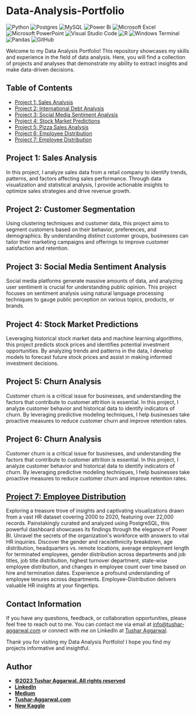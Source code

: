 # Data-Analysis-Portfolio
![Python](https://img.shields.io/badge/python-3670A0?style=for-the-badge&logo=python&logoColor=ffdd54)
![Postgres](https://img.shields.io/badge/postgres-%23316192.svg?style=for-the-badge&logo=postgresql&logoColor=white)
![MySQL](https://img.shields.io/badge/mysql-%2300f.svg?style=for-the-badge&logo=mysql&logoColor=white)
![Power Bi](https://img.shields.io/badge/power_bi-F2C811?style=for-the-badge&logo=powerbi&logoColor=black)
![Microsoft Excel](https://img.shields.io/badge/Microsoft_Excel-217346?style=for-the-badge&logo=microsoft-excel&logoColor=white)
![Microsoft PowerPoint](https://img.shields.io/badge/Microsoft_PowerPoint-B7472A?style=for-the-badge&logo=microsoft-powerpoint&logoColor=white)
![Visual Studio Code](https://img.shields.io/badge/Visual%20Studio%20Code-0078d7.svg?style=for-the-badge&logo=visual-studio-code&logoColor=white)
![R](https://img.shields.io/badge/r-%23276DC3.svg?style=for-the-badge&logo=r&logoColor=white)
![Windows Terminal](https://img.shields.io/badge/Windows%20Terminal-%234D4D4D.svg?style=for-the-badge&logo=windows-terminal&logoColor=white)
![Pandas](https://img.shields.io/badge/pandas-%23150458.svg?style=for-the-badge&logo=pandas&logoColor=white)
![GitHub](https://img.shields.io/badge/github-%23121011.svg?style=for-the-badge&logo=github&logoColor=white)

Welcome to my Data Analysis Portfolio! This repository showcases my skills and experience in the field of data analysis. Here, you will find a collection of projects and analyses that demonstrate my ability to extract insights and make data-driven decisions.

## Table of Contents

- [Project 1: Sales Analysis](#project-1-sales-analysis)
- [Project 2: International Debt Analysis](https://github.com/tushar2704/International-Debt-Analysis)
- [Project 3: Social Media Sentiment Analysis](#project-3-social-media-sentiment-analysis)
- [Project 4: Stock Market Predictions](#project-4-stock-market-predictions)
- [Project 5: Pizza Sales Analysis](https://github.com/tushar2704/Pizza-Sales-Analysis)
- [Project 6: Employee Distribution](https://github.com/tushar2704/Employee-Distribution)
- [Project 7: Employee Distribution](https://github.com/tushar2704/Employee-Distribution)

## Project 1: Sales Analysis

In this project, I analyze sales data from a retail company to identify trends, patterns, and factors affecting sales performance. Through data visualization and statistical analysis, I provide actionable insights to optimize sales strategies and drive revenue growth.

## Project 2: Customer Segmentation

Using clustering techniques and customer data, this project aims to segment customers based on their behavior, preferences, and demographics. By understanding distinct customer groups, businesses can tailor their marketing campaigns and offerings to improve customer satisfaction and retention.

## Project 3: Social Media Sentiment Analysis

Social media platforms generate massive amounts of data, and analyzing user sentiment is crucial for understanding public opinion. This project focuses on sentiment analysis using natural language processing techniques to gauge public perception on various topics, products, or brands.

## Project 4: Stock Market Predictions

Leveraging historical stock market data and machine learning algorithms, this project predicts stock prices and identifies potential investment opportunities. By analyzing trends and patterns in the data, I develop models to forecast future stock prices and assist in making informed investment decisions.

## Project 5: Churn Analysis

Customer churn is a critical issue for businesses, and understanding the factors that contribute to customer attrition is essential. In this project, I analyze customer behavior and historical data to identify indicators of churn. By leveraging predictive modeling techniques, I help businesses take proactive measures to reduce customer churn and improve retention rates.
## Project 6: Churn Analysis

Customer churn is a critical issue for businesses, and understanding the factors that contribute to customer attrition is essential. In this project, I analyze customer behavior and historical data to identify indicators of churn. By leveraging predictive modeling techniques, I help businesses take proactive measures to reduce customer churn and improve retention rates.

## [Project 7: Employee Distribution](https://github.com/tushar2704/Employee-Distribution)

Exploring a treasure trove of insights and captivating visualizations drawn from a vast HR dataset covering 2000 to 2020, featuring over 22,000 records. Painstakingly curated and analyzed using PostgreSQL, this powerful dashboard showcases its findings through the elegance of Power BI. Unravel the secrets of the organization's workforce with answers to vital HR inquiries. Discover the gender and race/ethnicity breakdown, age distribution, headquarters vs. remote locations, average employment length for terminated employees, gender distribution across departments and job titles, job title distribution, highest turnover department, state-wise employee distribution, and changes in employee count over time based on hire and termination dates. Experience a profound understanding of employee tenures across departments. Employee-Distribution delivers valuable HR insights at your fingertips.


## Contact Information

If you have any questions, feedback, or collaboration opportunities, please feel free to reach out to me. You can contact me via email at [info@tushar-aggarwal.com](mailto:info@tushar-aggarwal.com) or connect with me on LinkedIn at [Tushar Aggarwal](https://www.linkedin.com/in/yourname).

Thank you for visiting my Data Analysis Portfolio! I hope you find my projects informative and insightful.



## Author
- <ins><b>©2023 Tushar Aggarwal. All rights reserved</b></ins>
- <b>[LinkedIn](https://www.linkedin.com/in/tusharaggarwalinseec/)</b>
- <b>[Medium](https://medium.com/@tushar_aggarwal)</b> 
- <b>[Tushar-Aggarwal.com](https://www.tushar-aggarwal.com/)</b>
- <b>[New Kaggle](https://www.kaggle.com/tagg27)</b> 


